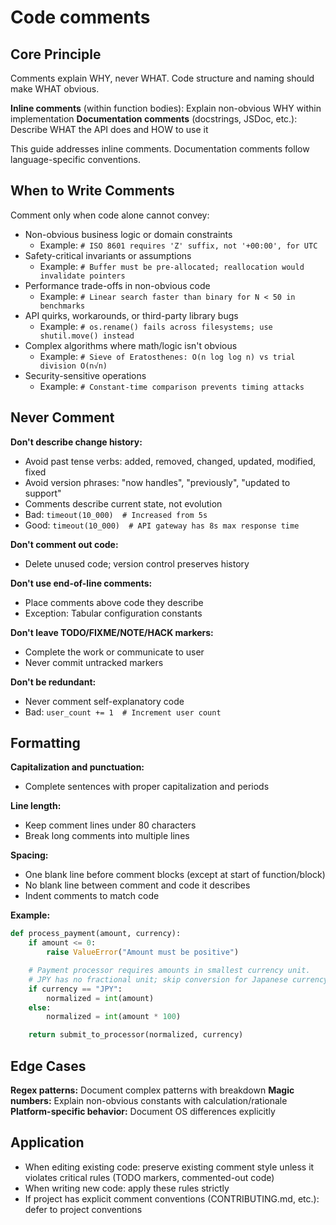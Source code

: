 # Code comments

## Core Principle

Comments explain WHY, never WHAT. Code structure and naming should make WHAT obvious.

**Inline comments** (within function bodies): Explain non-obvious WHY within implementation
**Documentation comments** (docstrings, JSDoc, etc.): Describe WHAT the API does and HOW to use it

This guide addresses inline comments. Documentation comments follow language-specific conventions.

## When to Write Comments

Comment only when code alone cannot convey:

- Non-obvious business logic or domain constraints
  - Example: `# ISO 8601 requires 'Z' suffix, not '+00:00', for UTC`
- Safety-critical invariants or assumptions
  - Example: `# Buffer must be pre-allocated; reallocation would invalidate pointers`
- Performance trade-offs in non-obvious code
  - Example: `# Linear search faster than binary for N < 50 in benchmarks`
- API quirks, workarounds, or third-party library bugs
  - Example: `# os.rename() fails across filesystems; use shutil.move() instead`
- Complex algorithms where math/logic isn't obvious
  - Example: `# Sieve of Eratosthenes: O(n log log n) vs trial division O(n√n)`
- Security-sensitive operations
  - Example: `# Constant-time comparison prevents timing attacks`

## Never Comment

**Don't describe change history:**

- Avoid past tense verbs: added, removed, changed, updated, modified, fixed
- Avoid version phrases: "now handles", "previously", "updated to support"
- Comments describe current state, not evolution
- Bad: `timeout(10_000)  # Increased from 5s`
- Good: `timeout(10_000)  # API gateway has 8s max response time`

**Don't comment out code:**

- Delete unused code; version control preserves history

**Don't use end-of-line comments:**

- Place comments above code they describe
- Exception: Tabular configuration constants

**Don't leave TODO/FIXME/NOTE/HACK markers:**

- Complete the work or communicate to user
- Never commit untracked markers

**Don't be redundant:**

- Never comment self-explanatory code
- Bad: `user_count += 1  # Increment user count`

## Formatting

**Capitalization and punctuation:**

- Complete sentences with proper capitalization and periods

**Line length:**

- Keep comment lines under 80 characters
- Break long comments into multiple lines

**Spacing:**

- One blank line before comment blocks (except at start of function/block)
- No blank line between comment and code it describes
- Indent comments to match code

**Example:**

```python
def process_payment(amount, currency):
    if amount <= 0:
        raise ValueError("Amount must be positive")

    # Payment processor requires amounts in smallest currency unit.
    # JPY has no fractional unit; skip conversion for Japanese currency.
    if currency == "JPY":
        normalized = int(amount)
    else:
        normalized = int(amount * 100)

    return submit_to_processor(normalized, currency)
```

## Edge Cases

**Regex patterns:** Document complex patterns with breakdown
**Magic numbers:** Explain non-obvious constants with calculation/rationale
**Platform-specific behavior:** Document OS differences explicitly

## Application

- When editing existing code: preserve existing comment style unless it violates
  critical rules (TODO markers, commented-out code)
- When writing new code: apply these rules strictly
- If project has explicit comment conventions (CONTRIBUTING.md, etc.): defer to
  project conventions
